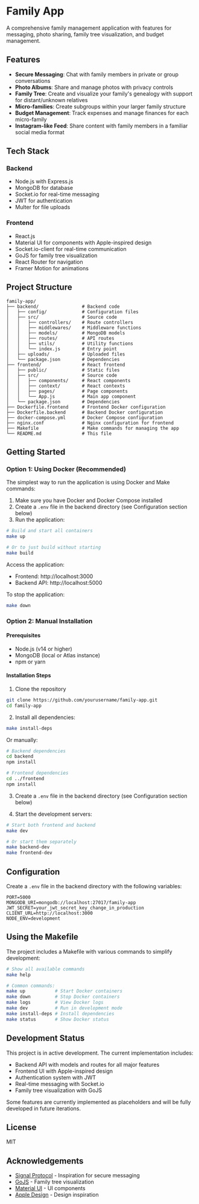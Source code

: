 # Family App

A comprehensive family management application with features for messaging, photo sharing, family tree visualization, and budget management.

## Features

- **Secure Messaging**: Chat with family members in private or group conversations
- **Photo Albums**: Share and manage photos with privacy controls
- **Family Tree**: Create and visualize your family's genealogy with support for distant/unknown relatives
- **Micro-families**: Create subgroups within your larger family structure
- **Budget Management**: Track expenses and manage finances for each micro-family
- **Instagram-like Feed**: Share content with family members in a familiar social media format

## Tech Stack

### Backend
- Node.js with Express.js
- MongoDB for database
- Socket.io for real-time messaging
- JWT for authentication
- Multer for file uploads

### Frontend
- React.js
- Material UI for components with Apple-inspired design
- Socket.io-client for real-time communication
- GoJS for family tree visualization
- React Router for navigation
- Framer Motion for animations

## Project Structure

```
family-app/
├── backend/                # Backend code
│   ├── config/             # Configuration files
│   ├── src/                # Source code
│   │   ├── controllers/    # Route controllers
│   │   ├── middlewares/    # Middleware functions
│   │   ├── models/         # MongoDB models
│   │   ├── routes/         # API routes
│   │   ├── utils/          # Utility functions
│   │   └── index.js        # Entry point
│   ├── uploads/            # Uploaded files
│   └── package.json        # Dependencies
├── frontend/               # React frontend
│   ├── public/             # Static files
│   ├── src/                # Source code
│   │   ├── components/     # React components
│   │   ├── context/        # React contexts
│   │   ├── pages/          # Page components
│   │   └── App.js          # Main app component
│   └── package.json        # Dependencies
├── Dockerfile.frontend     # Frontend Docker configuration
├── Dockerfile.backend      # Backend Docker configuration
├── docker-compose.yml      # Docker Compose configuration
├── nginx.conf              # Nginx configuration for frontend
├── Makefile                # Make commands for managing the app
└── README.md               # This file
```

## Getting Started

### Option 1: Using Docker (Recommended)

The simplest way to run the application is using Docker and Make commands:

1. Make sure you have Docker and Docker Compose installed
2. Create a `.env` file in the backend directory (see Configuration section below)
3. Run the application:

```bash
# Build and start all containers
make up

# Or to just build without starting
make build
```

Access the application:
- Frontend: http://localhost:3000
- Backend API: http://localhost:5000

To stop the application:
```bash
make down
```

### Option 2: Manual Installation

#### Prerequisites
- Node.js (v14 or higher)
- MongoDB (local or Atlas instance)
- npm or yarn

#### Installation Steps

1. Clone the repository
```bash
git clone https://github.com/yourusername/family-app.git
cd family-app
```

2. Install all dependencies:
```bash
make install-deps
```

Or manually:

```bash
# Backend dependencies
cd backend
npm install

# Frontend dependencies
cd ../frontend
npm install
```

3. Create a `.env` file in the backend directory (see Configuration section below)

4. Start the development servers:
```bash
# Start both frontend and backend
make dev

# Or start them separately
make backend-dev
make frontend-dev
```

## Configuration

Create a `.env` file in the backend directory with the following variables:
```
PORT=5000
MONGODB_URI=mongodb://localhost:27017/family-app
JWT_SECRET=your_jwt_secret_key_change_in_production
CLIENT_URL=http://localhost:3000
NODE_ENV=development
```

## Using the Makefile

The project includes a Makefile with various commands to simplify development:

```bash
# Show all available commands
make help

# Common commands:
make up           # Start Docker containers
make down         # Stop Docker containers
make logs         # View Docker logs
make dev          # Run in development mode
make install-deps # Install dependencies
make status       # Show Docker status
```

## Development Status

This project is in active development. The current implementation includes:

- Backend API with models and routes for all major features
- Frontend UI with Apple-inspired design
- Authentication system with JWT
- Real-time messaging with Socket.io
- Family tree visualization with GoJS

Some features are currently implemented as placeholders and will be fully developed in future iterations.

## License

MIT

## Acknowledgements

- [Signal Protocol](https://github.com/signalapp/libsignal-protocol-javascript) - Inspiration for secure messaging
- [GoJS](https://gojs.net/) - Family tree visualization
- [Material UI](https://mui.com/) - UI components
- [Apple Design](https://developer.apple.com/design/) - Design inspiration